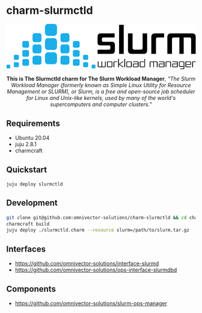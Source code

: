 # charm-slurmctld
  
![alt text](.github/slurm.png)

<p align="center"><b>This is The Slurmctld charm for The Slurm Workload Manager</b>, <i>"The Slurm Workload Manager (formerly known as Simple Linux Utility for Resource Management or SLURM), or Slurm, is a free and open-source job scheduler for Linux and Unix-like kernels, used by many of the world's supercomputers and computer clusters."</i></p>

Requirements
------------
- Ubuntu 20.04
- juju 2.8.1
- charmcraft


Quickstart
----------
```bash
juju deploy slurmctld
```

## Development
```bash
git clone git@github.com:omnivector-solutions/charm-slurmctld && cd charm-slurmctld
charmcraft build
juju deploy ./slurmctld.charm --resource slurm=/path/to/slurm.tar.gz
```
Interfaces
----------
- https://github.com/omnivector-solutions/interface-slurmd
- https://github.com/omnivector-solutions/ops-interface-slurmdbd

Components
----------
- https://github.com/omnivector-solutions/slurm-ops-manager
